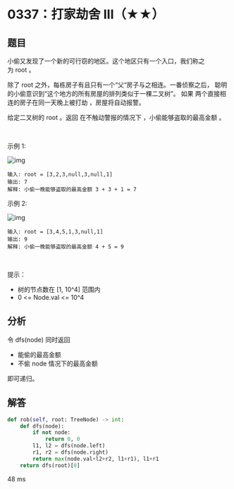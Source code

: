 # 0337：打家劫舍 III（★★）


## 题目

小偷又发现了一个新的可行窃的地区。这个地区只有一个入口，我们称之为 root 。

除了 root 之外，每栋房子有且只有一个“父“房子与之相连。一番侦察之后，
聪明的小偷意识到“这个地方的所有房屋的排列类似于一棵二叉树”。 
如果 两个直接相连的房子在同一天晚上被打劫 ，房屋将自动报警。

给定二叉树的 root 。返回 在不触动警报的情况下 ，小偷能够盗取的最高金额 。

 

示例 1:

![img](https://assets.leetcode.com/uploads/2021/03/10/rob1-tree.jpg)

	输入: root = [3,2,3,null,3,null,1]
	输出: 7 
	解释: 小偷一晚能够盗取的最高金额 3 + 3 + 1 = 7

示例 2:

![img](https://assets.leetcode.com/uploads/2021/03/10/rob2-tree.jpg)

	输入: root = [3,4,5,1,3,null,1]
	输出: 9
	解释: 小偷一晚能够盗取的最高金额 4 + 5 = 9
 

提示：
- 树的节点数在 [1, 10^4] 范围内
- 0 <= Node.val <= 10^4



## 分析

令 dfs(node) 同时返回
- 能偷的最高金额
- 不偷 node 情况下的最高金额

即可递归。


## 解答

```python
def rob(self, root: TreeNode) -> int:
    def dfs(node):
        if not node:
            return 0, 0
        l1, l2 = dfs(node.left)
        r1, r2 = dfs(node.right)
        return max(node.val+l2+r2, l1+r1), l1+r1
    return dfs(root)[0]
```
48 ms

